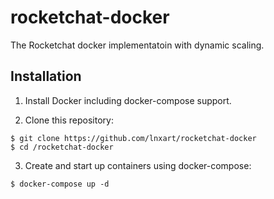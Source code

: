 # rocketchat-docker
The Rocketchat docker implementatoin with dynamic scaling.

## Installation

1. Install Docker including docker-compose support.

2. Clone this repository:
```
$ git clone https://github.com/lnxart/rocketchat-docker
$ cd /rocketchat-docker
```
3. Create and start up containers using docker-compose:
```
$ docker-compose up -d
```
